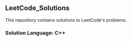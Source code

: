 ## LeetCode_Solutions

This repository contains solutions to LeetCode's problems. 
### Solution Language: C++
